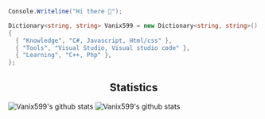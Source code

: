```csharp
Console.Writeline("Hi there 👋");

Dictionary<string, string> Vanix599 = new Dictionary<string, string>()
{
  { "Knowledge", "C#, Javascript, Html/css" },
  { "Tools", "Visual Studio, Visual studio code" },
  { "Learning", "C++, Php" },
};
```

<h2 align="center">Statistics</h2>

![Vanix599's github stats](https://github-readme-stats.vercel.app/api?username=Vanix599&show_icons=false&theme=radical)
![Vanix599's github stats](https://github-readme-stats.vercel.app/api/top-langs/?username=Vanix599&layout=compact&theme=radical) 

